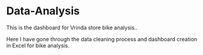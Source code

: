 # Data-Analysis
This is the dashboard for Vrinda store bike analysis..



Here I have gone through the data cleaning process and dashboard creation in Excel for bike analysis.
